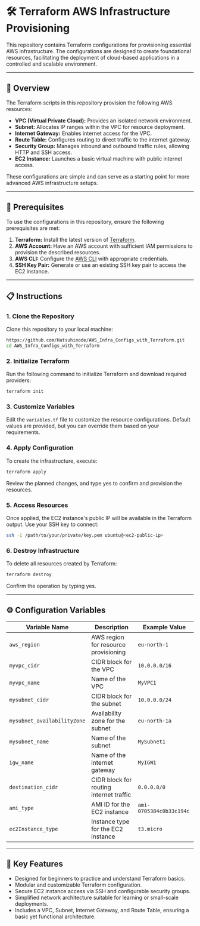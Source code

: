 # 🛠️ Terraform AWS Infrastructure Provisioning

This repository contains Terraform configurations for provisioning essential AWS infrastructure. The configurations are designed to create foundational resources, facilitating the deployment of cloud-based applications in a controlled and scalable environment.


---

## 📖 Overview

The Terraform scripts in this repository provision the following AWS resources:  

- **VPC (Virtual Private Cloud):** Provides an isolated network environment.  
- **Subnet:** Allocates IP ranges within the VPC for resource deployment.  
- **Internet Gateway:** Enables internet access for the VPC.  
- **Route Table:** Configures routing to direct traffic to the internet gateway.  
- **Security Group:** Manages inbound and outbound traffic rules, allowing HTTP and SSH access.  
- **EC2 Instance:** Launches a basic virtual machine with public internet access.

These configurations are simple and can serve as a starting point for more advanced AWS infrastructure setups.


---


## 📝 Prerequisites

To use the configurations in this repository, ensure the following prerequisites are met:  

1. **Terraform:** Install the latest version of [Terraform](https://www.terraform.io/downloads.html).  
2. **AWS Account:** Have an AWS account with sufficient IAM permissions to provision the described resources.  
3. **AWS CLI:** Configure the [AWS CLI](https://aws.amazon.com/cli/) with appropriate credentials.  
4. **SSH Key Pair:** Generate or use an existing SSH key pair to access the EC2 instance.


---

## 📋 Instructions

### 1. Clone the Repository
Clone this repository to your local machine:
```bash
https://github.com/Hatsuhinode/AWS_Infra_Configs_with_Terraform.git
cd AWS_Infra_Configs_with_Terraform
```


### 2. Initialize Terraform
Run the following command to initialize Terraform and download required providers:

```bash
terraform init
```


### 3. Customize Variables
Edit the `variables.tf` file to customize the resource configurations. Default values are provided, but you can override them based on your requirements.


### 4. Apply Configuration
To create the infrastructure, execute:

```bash
terraform apply
```

Review the planned changes, and type yes to confirm and provision the resources.


### 5. Access Resources
Once applied, the EC2 instance's public IP will be available in the Terraform output. Use your SSH key to connect:
```bash
ssh -i /path/to/your/private/key.pem ubuntu@<ec2-public-ip>
```


### 6. Destroy Infrastructure
To delete all resources created by Terraform:

```bash
terraform destroy
```

Confirm the operation by typing yes.

---

## ⚙️ Configuration Variables

| Variable Name              | Description                                               | Example Value       |
|----------------------------|-----------------------------------------------------------|---------------------|
| `aws_region`               | AWS region for resource provisioning                      | `eu-north-1`        |
| `myvpc_cidr`               | CIDR block for the VPC                                    | `10.0.0.0/16`       |
| `myvpc_name`               | Name of the VPC                                           | `MyVPC1`            |
| `mysubnet_cidr`            | CIDR block for the subnet                                 | `10.0.0.0/24`       |
| `mysubnet_availabilityZone`| Availability zone for the subnet                          | `eu-north-1a`       |
| `mysubnet_name`            | Name of the subnet                                        | `MySubnet1`         |
| `igw_name`                 | Name of the internet gateway                              | `MyIGW1`            |
| `destination_cidr`         | CIDR block for routing internet traffic                   | `0.0.0.0/0`         |
| `ami_type`                 | AMI ID for the EC2 instance                               | `ami-0705384c0b33c194c` |
| `ec2Instance_type`         | Instance type for the EC2 instance                        | `t3.micro`          |


---


## 🚀 Key Features

- Designed for beginners to practice and understand Terraform basics.
- Modular and customizable Terraform configuration.  
- Secure EC2 instance access via SSH and configurable security groups.  
- Simplified network architecture suitable for learning or small-scale deployments.
- Includes a VPC, Subnet, Internet Gateway, and Route Table, ensuring a basic yet functional architecture.  
